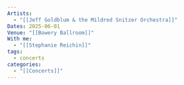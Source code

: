 ```yaml
---
Artists:
  - "[[Jeff Goldblum & the Mildred Snitzer Orchestra]]"
Dates: 2025-06-01
Venue: "[[Bowery Ballroom]]"
With me:
  - "[[Stephanie Reichin]]"
tags:
  - concerts
categories:
  - "[[Concerts]]"
---
```

